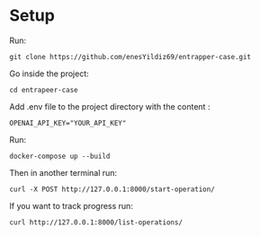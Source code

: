 # Setup

Run:
```
git clone https://github.com/enesYildiz69/entrapper-case.git
```
Go inside the project:
```
cd entrapeer-case
```
Add .env file to the project directory with the content : 
```
OPENAI_API_KEY="YOUR_API_KEY"
```
Run:
```
docker-compose up --build  
```
Then in another terminal run:
```
curl -X POST http://127.0.0.1:8000/start-operation/
```
If you want to track progress run:
```
curl http://127.0.0.1:8000/list-operations/ 
```
